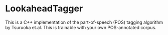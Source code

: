 LookaheadTagger
===============

This is a C++ implementation of the part-of-speech (POS) tagging algorithm by Tsuruoka et.al.  This is trainable with your own POS-annotated corpus.
